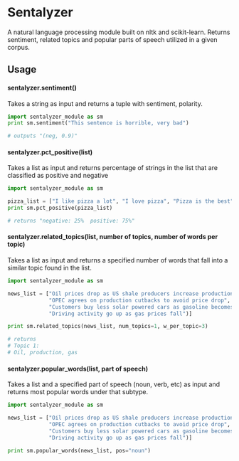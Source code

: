 # Sentalyzer

A natural language processing module built on nltk and scikit-learn. Returns sentiment, related topics and popular parts of speech utilized in a given corpus. 

## Usage


#### sentalyzer.sentiment() 

Takes a string as input and returns a tuple with sentiment, polarity.

```python
import sentalyzer_module as sm
print sm.sentiment("This sentence is horrible, very bad")

# outputs "(neg, 0.9)"
```


#### sentalyzer.pct_positive(list)

Takes a list as input and returns percentage of strings in the list that are classified as positive and negative

```python
import sentalyzer_module as sm

pizza_list = ["I like pizza a lot", "I love pizza", "Pizza is the best", "I dislike pizza"]
print sm.pct_positive(pizza_list)

# returns "negative: 25%  positive: 75%"
```


#### sentalyzer.related_topics(list, number of topics, number of words per topic)

Takes a list as input and returns a specified number of words that fall into a similar topic found in the list.

```python
import sentalyzer_module as sm

news_list = ["Oil prices drop as US shale producers increase production", 
             "OPEC agrees on production cutbacks to avoid price drop",
             "Customers buy less solar powered cars as gasoline becomes cheaper",
             "Driving activity go up as gas prices fall")]

print sm.related_topics(news_list, num_topics=1, w_per_topic=3)

# returns
# Topic 1:
# Oil, production, gas    
```          


#### sentalyzer.popular_words(list, part of speech)

Takes a list and a specified part of speech (noun, verb, etc) as input and returns most popular words under that subtype.

```python
import sentalyzer_module as sm

news_list = ["Oil prices drop as US shale producers increase production",
             "OPEC agrees on production cutbacks to avoid price drop",
             "Customers buy less solar powered cars as gasoline becomes cheaper",
             "Driving activity go up as gas prices fall")]
             
print sm.popular_words(news_list, pos="noun")
```


